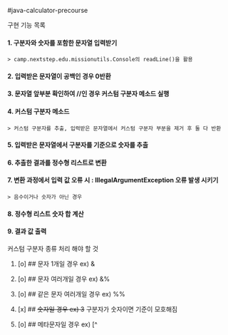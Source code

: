 #java-calculator-precourse

구현 기능 목록

#### 1. 구분자와 숫자를 포함한 문자열 입력받기

    > camp.nextstep.edu.missionutils.Console의 readLine()을 활용

#### 2. 입력받은 문자열이 공백인 경우 0반환

#### 3. 문자열 앞부분 확인하여 //인 경우 커스텀 구분자 메소드 실행

#### 4. 커스텀 구분자 메소드

    > 커스텀 구분자를 추출, 입력받은 문자열에서 커스텀 구분자 부분을 제거 후 둘 다 반환

#### 5. 입력받은 문자열에서 구분자를 기준으로 숫자를 추출

#### 6. 추출한 결과를 정수형 리스트로 변환

#### 7. 변환 과정에서 입력 값 오류 시 : IllegalArgumentException 오류 발생 시키기

    > 음수이거나 숫자가 아닌 경우

#### 8. 정수형 리스트 숫자 합 계산

#### 9. 결과 값 출력

커스텀 구분자 종류 처리 해야 할 것

1. [o] ## 문자 1개일 경우 ex) &

2. [o] ## 문자 여러개일 경우 ex) &%

3. [o] ## 같은 문자 여러개일 경우 ex) %%

4. [x] ## ~~숫자일 경우 ex) 3~~  구분자가 숫자이면 기준이 모호해짐

5. [o] ## 메타문자일 경우 ex) [^

